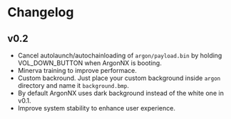 # Changelog

## v0.2

- Cancel autolaunch/autochainloading of `argon/payload.bin` by holding VOL_DOWN_BUTTON when ArgonNX is booting.
- Minerva training to improve performace.
- Custom backround. Just place your custom background inside `argon` directory and name it `background.bmp`.
- By default ArgonNX uses dark background instead of the white one in v0.1.
- Improve system stability to enhance user experience.
